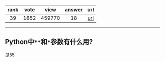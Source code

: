 
| rank | vote | view | answer | url |
|:-:|:-:|:-:|:-:|:-:|
|39|1652|459770|18| [url](http://stackoverflow.com/questions/36901/what-does-double-star-asterisk-and-star-asterisk-do-for-parameters) |
***

## Python中`**`和`*`参数有什么用?

见55